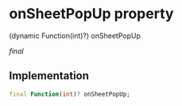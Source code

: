


# onSheetPopUp property







(dynamic Function(int)?) onSheetPopUp
  
_<span class="feature">final</span>_






## Implementation

```dart
final Function(int)? onSheetPopUp;
```







